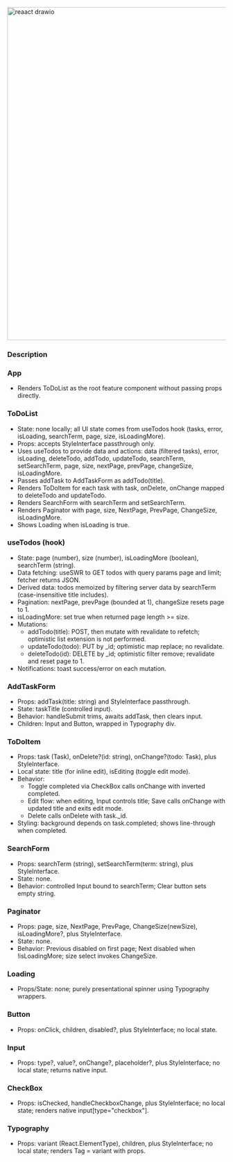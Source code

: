 <img width="2109" height="767" alt="reaact drawio" src="https://github.com/user-attachments/assets/2ce288a0-4b3d-4653-a0eb-c89b2fb2e641" />

### Description

### App
- Renders ToDoList as the root feature component without passing props directly. 

### ToDoList
- State: none locally; all UI state comes from useTodos hook (tasks, error, isLoading, searchTerm, page, size, isLoadingMore). 
- Props: accepts StyleInterface passthrough only. 
- Uses useTodos to provide data and actions: data (filtered tasks), error, isLoading, deleteTodo, addTodo, updateTodo, searchTerm, setSearchTerm, page, size, nextPage, prevPage, changeSize, isLoadingMore. 
- Passes addTask to AddTaskForm as addTodo(title). 
- Renders ToDoItem for each task with task, onDelete, onChange mapped to deleteTodo and updateTodo. 
- Renders SearchForm with searchTerm and setSearchTerm. 
- Renders Paginator with page, size, NextPage, PrevPage, ChangeSize, isLoadingMore. 
- Shows Loading when isLoading is true. 

### useTodos (hook)
- State: page (number), size (number), isLoadingMore (boolean), searchTerm (string). 
- Data fetching: useSWR to GET todos with query params page and limit; fetcher returns JSON. 
- Derived data: todos memoized by filtering server data by searchTerm (case-insensitive title includes). 
- Pagination: nextPage, prevPage (bounded at 1), changeSize resets page to 1. 
- isLoadingMore: set true when returned page length >= size. 
- Mutations:
  - addTodo(title): POST, then mutate with revalidate to refetch; optimistic list extension is not performed. 
  - updateTodo(todo): PUT by _id; optimistic map replace; no revalidate. 
  - deleteTodo(id): DELETE by _id; optimistic filter remove; revalidate and reset page to 1. 
- Notifications: toast success/error on each mutation. 

### AddTaskForm
- Props: addTask(title: string) and StyleInterface passthrough. 
- State: taskTitle (controlled input). 
- Behavior: handleSubmit trims, awaits addTask, then clears input. 
- Children: Input and Button, wrapped in Typography div. 

### ToDoItem
- Props: task (Task), onDelete?(id: string), onChange?(todo: Task), plus StyleInterface. 
- Local state: title (for inline edit), isEditing (toggle edit mode). 
- Behavior:
  - Toggle completed via CheckBox calls onChange with inverted completed. 
  - Edit flow: when editing, Input controls title; Save calls onChange with updated title and exits edit mode. 
  - Delete calls onDelete with task._id. 
- Styling: background depends on task.completed; shows line-through when completed. 

### SearchForm
- Props: searchTerm (string), setSearchTerm(term: string), plus StyleInterface. 
- State: none. 
- Behavior: controlled Input bound to searchTerm; Clear button sets empty string. 

### Paginator
- Props: page, size, NextPage, PrevPage, ChangeSize(newSize), isLoadingMore?, plus StyleInterface. 
- State: none. 
- Behavior: Previous disabled on first page; Next disabled when !isLoadingMore; size select invokes ChangeSize. 

### Loading
- Props/State: none; purely presentational spinner using Typography wrappers. 

### Button
- Props: onClick, children, disabled?, plus StyleInterface; no local state. 

### Input
- Props: type?, value?, onChange?, placeholder?, plus StyleInterface; no local state; returns native input. 

### CheckBox
- Props: isChecked, handleCheckboxChange, plus StyleInterface; no local state; renders native input[type="checkbox"]. 

### Typography
- Props: variant (React.ElementType), children, plus StyleInterface; no local state; renders Tag = variant with props.
